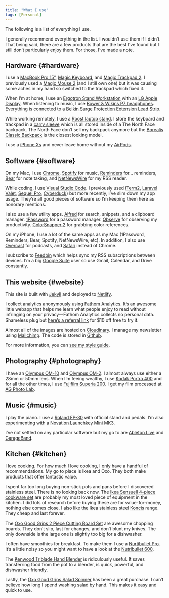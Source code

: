 ```yaml
---
title: "What I use"
tags: [Personal]
---
```


The following is a list of everything I use.

I generally recommend everything in the list. I wouldn’t use them if I didn’t. That being said, there are a few products that are the best I’ve found but I still don’t particularly enjoy them. For those, I’ve made a note.

## Hardware {#hardware}

I use a [MacBook Pro 15”](https://support.apple.com/kb/SP756?locale=en_GB), [Magic Keyboard](https://www.apple.com/uk/shop/product/MLA22B/A/magic-keyboard-british-english), and [Magic Trackpad 2](https://www.apple.com/uk/shop/product/MJ2R2Z/A/magic-trackpad-2-silver). I previously used a [Magic Mouse 2](https://www.apple.com/uk/shop/product/MLA02Z/A/magic-mouse-2-silver) (and I still own one) but it was causing some aches in my hand so switched to the trackpad which fixed it.

When I’m at home, I use an [Ergotron Stand Workstation](https://www.ergotron.com/en-gb/products/product-details/33-342) with an [LG Apple Display](https://www.apple.com/uk-business/shop/product/HMUB2B/A/lg-ultrafine-5k-display). When listening to music, I use [Bower & Wikins P7 headphones](https://www.whathifi.com/bw/p7/review). Everything is connected to a [Belkin Surge Protection Extension Lead Strip](https://www.amazon.co.uk/gp/product/B00OE4510M/ref=ppx_yo_dt_b_search_asin_title?ie=UTF8&psc=1).

While working remotely, I use a [Roost laptop stand](https://www.therooststand.com/). I store the keyboard and trackpad in a [carry sleeve](https://www.amazon.co.uk/gp/product/B01GFLRZDW/ref=ppx_yo_dt_b_search_asin_title?ie=UTF8&psc=1) which is all stored inside of a The North Face backpack. The North Face don’t sell my backpack anymore but the [Borealis Classic Backpack](https://www.thenorthface.co.uk/shop/en-gb/tnf-gb/borealis-classic-backpack-cf9c) is the closest looking model.

I use a [iPhone Xs](https://apple.com/uk/newsroom/2018/09/iphone-xs-and-iphone-xs-max-bring-the-best-and-biggest-displays-to-iphone/) and never leave home without my [AirPods](https://www.apple.com/uk/airpods/).

## Software {#software}

On my Mac, I use [Chrome](https://www.google.com/chrome/), [Spotify](https://www.spotify.com/) for music, [Reminders](https://support.apple.com/en-gb/guide/reminders/welcome/mac) for… reminders, [Bear](https://bear.app/) for note taking, and [NetNewsWire](https://ranchero.com/netnewswire/) for my RSS reader.

While coding, I use [Visual Studio Code](https://code.visualstudio.com/). I previously used [iTerm2](https://iterm2.com/), [Laravel Valet](https://github.com/laravel/valet), [Sequel Pro](https://www.sequelpro.com/), [Cyberduck](https://cyberduck.io/)) but more recently, I’ve slim down my app usage. They’re all good pieces of software so I’m keeping them here as honorary mentions.

I also use a few utility apps. [Alfred](https://www.alfredapp.com/) for search, snippets, and a clipboard manager. [1Password](https://1password.com/) for a password manager. [Qbserve](https://qotoqot.com/qbserve/) for observing my productivity. [ColorSnapper 2](https://colorsnapper.com/) for grabbing color references.

On my iPhone, I use a lot of the same apps as my Mac (1Password, Reminders, Bear, Spotify, NetNewsWire, etc). In addition, I also use [Overcast](https://overcast.fm/) for podcasts, and [Safari](https://support.apple.com/en-gb/guide/iphone/iph1fbef4daa/ios) instead of Chrome.

I subscribe to [Feedbin](https://feedbin.com/) which helps sync my RSS subscriptions between devices. I’m a big [Google Suite](https://gsuite.google.co.uk/intl/en_uk/) user so use Gmail, Calendar, and Drive constantly. 

## This website {#website}

This site is built with [Jekyll](https://jekyllrb.com/) and deployed to [Netlify](https://www.netlify.com/).

I collect analytics anonymously using [Fathom Analytics](https://usefathom.com/ref/ZIAIFM). It’s an awesome little webapp that helps me learn what people enjoy to read without infringing on your privacy—Fathom Analytics collects no personal data. Shameless plug but [here’s a referral link](https://usefathom.com/ref/ZIAIFM) for $10 off free to try it.

Almost all of the images are hosted on [Cloudinary](https://cloudinary.com/). I manage my newsletter using [Mailchimp](https://www.mailchimp.com/). The code is stored in [Github](https://github.com/).

For more information, you can [see my style guide](/style-guide/).

## Photography {#photography}

I have an [Olympus OM-10](https://en.wikipedia.org/wiki/Olympus_OM-10) and [Olympus OM-2](https://en.wikipedia.org/wiki/Olympus_OM-2). I almost always use either a 28mm or 50mm lens. When I’m feeing wealthy, I use [Kodak Portra 400](https://www.amazon.co.uk/gp/product/B004FNRTGG/ref=ppx_yo_dt_b_search_asin_title?ie=UTF8&psc=1) and for all the other times, I use [Fujifilm Superia 200](https://www.amazon.co.uk/gp/your-account/order-history/ref=ppx_yo_dt_b_search?opt=ab&search=film). I get my film processed at [AG Photo Lab](https://www.ag-photolab.co.uk/).

## Music {#music}

I play the piano. I use a [Roland FP-30](https://www.roland.com/uk/products/fp_series/fp-30/) with official stand and pedals. I’m also experimenting with a [Novation Launchkey Mini MK3](https://novationmusic.com/en/keys/launchkey-mini).

I’ve not settled on any particular software but my go to are [Ableton Live](https://www.ableton.com/en/) and [GarageBand](https://www.apple.com/uk/mac/garageband/).

## Kitchen {#kitchen}

I love cooking. For how much I love cooking, I only have a handful of recommendations. My go to place is Ikea and Oxo. They both make products that offer fantastic value.

I spent far too long buying non-stick pots and pans before I discovered stainless steel. There is no looking back now. The [Ikea Sensuell 4-piece cookware set](https://www.ikea.com/gb/en/p/sensuell-4-piece-cookware-set-stainless-steel-grey-20324541/) are probably my most loved piece of equipment in the kitchen. I did lots of research before buying these are for value-for-money, nothing else comes close. I also like the Ikea stainless steel [Koncis](https://www.ikea.com/gb/en/search/products/?q=KONCIS) range. They cheap and last forever.

The [Oxo Good Grips 2 Piece Cutting Board Set](https://www.oxouk.com/products/preparing/peelers-choppers/2-piece-cutting-board-set) are awesome chopping boards. They don’t slip, last for changes, and don’t blunt my knives. The only downside is the large one is slightly too big for a dishwasher.

I often have smoothies for breakfast. To make them I use a [Nurtibullet Pro](https://www.nutribullet.com/shop/blenders/nutribullet-pro/). It’s a little noisy so you might want to have a look at the [Nutribullet 600](https://www.nutribullet.com/shop/blenders/nutribullet/).

The [Kenwood Triblade Hand Blender](https://www.kenwoodworld.com/uk/products/blenders/hand-blenders/triblade-hand-blender-hdp406wh-0w22111014) is ridiculously useful. It saves transferring food from the pot to a blender, is quick, powerful, and dishwasher friendly.

Lastly, the [Oxo Good Grips Salad Spinner](https://www.oxouk.com/products/preparing/fruit-vegetable-tools/salad-spinner-1340) has been a great purchase. I can’t believe how long I spend washing salad by hand. This makes it easy and quick to use.